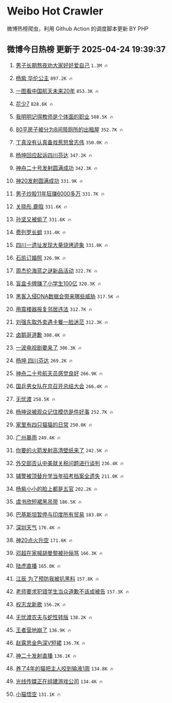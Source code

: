 # Weibo Hot Crawler 



微博热榜爬虫，利用 Github Action 的调度脚本更新 BY PHP 


## 微博今日热榜 更新于 2025-04-24 19:39:37 
1. [男子长期熬夜劝大家好好爱自己](https://s.weibo.com/weibo?q=%23%E7%94%B7%E5%AD%90%E9%95%BF%E6%9C%9F%E7%86%AC%E5%A4%9C%E5%8A%9D%E5%A4%A7%E5%AE%B6%E5%A5%BD%E5%A5%BD%E7%88%B1%E8%87%AA%E5%B7%B1%23&t=31&band_rank=1&Refer=top) `1.3M 🔥` 

1. [杨紫 华伦公主](https://s.weibo.com/weibo?q=%E6%9D%A8%E7%B4%AB%20%E5%8D%8E%E4%BC%A6%E5%85%AC%E4%B8%BB&t=31&band_rank=2&Refer=top) `897.2K 🔥` 

1. [一图看中国航天未来20年](https://s.weibo.com/weibo?q=%23%E4%B8%80%E5%9B%BE%E7%9C%8B%E4%B8%AD%E5%9B%BD%E8%88%AA%E5%A4%A9%E6%9C%AA%E6%9D%A520%E5%B9%B4%23&t=31&band_rank=3&Refer=top) `853.3K 🔥` 

1. [花少7](https://s.weibo.com/weibo?q=%E8%8A%B1%E5%B0%917&t=31&band_rank=4&Refer=top) `828.6K 🔥` 

1. [我明明记得教师是个体面的职业](https://s.weibo.com/weibo?q=%E6%88%91%E6%98%8E%E6%98%8E%E8%AE%B0%E5%BE%97%E6%95%99%E5%B8%88%E6%98%AF%E4%B8%AA%E4%BD%93%E9%9D%A2%E7%9A%84%E8%81%8C%E4%B8%9A&t=31&band_rank=5&Refer=top) `588.5K 🔥` 

1. [80平房子被分为8间带厕所的出租屋](https://s.weibo.com/weibo?q=%2380%E5%B9%B3%E6%88%BF%E5%AD%90%E8%A2%AB%E5%88%86%E4%B8%BA8%E9%97%B4%E5%B8%A6%E5%8E%95%E6%89%80%E7%9A%84%E5%87%BA%E7%A7%9F%E5%B1%8B%23&t=31&band_rank=6&Refer=top) `352.7K 🔥` 

1. [丁真没有认真备戏惹怒曾志伟](https://s.weibo.com/weibo?q=%E4%B8%81%E7%9C%9F%E6%B2%A1%E6%9C%89%E8%AE%A4%E7%9C%9F%E5%A4%87%E6%88%8F%E6%83%B9%E6%80%92%E6%9B%BE%E5%BF%97%E4%BC%9F&t=31&band_rank=7&Refer=top) `350.0K 🔥` 

1. [杨坤回应起诉四川芬达](https://s.weibo.com/weibo?q=%23%E6%9D%A8%E5%9D%A4%E5%9B%9E%E5%BA%94%E8%B5%B7%E8%AF%89%E5%9B%9B%E5%B7%9D%E8%8A%AC%E8%BE%BE%23&t=31&band_rank=8&Refer=top) `347.2K 🔥` 

1. [神舟二十号发射圆满成功](https://s.weibo.com/weibo?q=%23%E7%A5%9E%E8%88%9F%E4%BA%8C%E5%8D%81%E5%8F%B7%E5%8F%91%E5%B0%84%E5%9C%86%E6%BB%A1%E6%88%90%E5%8A%9F%23&t=31&band_rank=9&Refer=top) `342.3K 🔥` 

1. [神20发射圆满成功](https://s.weibo.com/weibo?q=%23%E7%A5%9E20%E5%8F%91%E5%B0%84%E5%9C%86%E6%BB%A1%E6%88%90%E5%8A%9F%23&t=31&band_rank=10&Refer=top) `331.9K 🔥` 

1. [男子炒股11年狂赚6000多万](https://s.weibo.com/weibo?q=%23%E7%94%B7%E5%AD%90%E7%82%92%E8%82%A111%E5%B9%B4%E7%8B%82%E8%B5%9A6000%E5%A4%9A%E4%B8%87%23&t=31&band_rank=11&Refer=top) `331.7K 🔥` 

1. [关晓彤 鹿晗](https://s.weibo.com/weibo?q=%E5%85%B3%E6%99%93%E5%BD%A4%20%E9%B9%BF%E6%99%97&t=31&band_rank=12&Refer=top) `331.6K 🔥` 

1. [孙坚又被偷了](https://s.weibo.com/weibo?q=%23%E5%AD%99%E5%9D%9A%E5%8F%88%E8%A2%AB%E5%81%B7%E4%BA%86%23&t=31&band_rank=13&Refer=top) `331.6K 🔥` 

1. [费列罗长蛆](https://s.weibo.com/weibo?q=%E8%B4%B9%E5%88%97%E7%BD%97%E9%95%BF%E8%9B%86&t=31&band_rank=14&Refer=top) `331.4K 🔥` 

1. [四川一遗址发现大量烧烤迹象](https://s.weibo.com/weibo?q=%23%E5%9B%9B%E5%B7%9D%E4%B8%80%E9%81%97%E5%9D%80%E5%8F%91%E7%8E%B0%E5%A4%A7%E9%87%8F%E7%83%A7%E7%83%A4%E8%BF%B9%E8%B1%A1%23&t=31&band_rank=15&Refer=top) `331.0K 🔥` 

1. [石凯订婚照](https://s.weibo.com/weibo?q=%23%E7%9F%B3%E5%87%AF%E8%AE%A2%E5%A9%9A%E7%85%A7%23&t=31&band_rank=16&Refer=top) `326.9K 🔥` 

1. [周杰伦海蓝之谜新品活动](https://s.weibo.com/weibo?q=%23%E5%91%A8%E6%9D%B0%E4%BC%A6%E6%B5%B7%E8%93%9D%E4%B9%8B%E8%B0%9C%E6%96%B0%E5%93%81%E6%B4%BB%E5%8A%A8%23&t=31&band_rank=17&Refer=top) `322.7K 🔥` 

1. [盲盒卡牌赚了小学生100亿](https://s.weibo.com/weibo?q=%23%E7%9B%B2%E7%9B%92%E5%8D%A1%E7%89%8C%E8%B5%9A%E4%BA%86%E5%B0%8F%E5%AD%A6%E7%94%9F100%E4%BA%BF%23&t=31&band_rank=18&Refer=top) `320.3K 🔥` 

1. [黑客入侵DNA数据会带来哪些威胁](https://s.weibo.com/weibo?q=%E9%BB%91%E5%AE%A2%E5%85%A5%E4%BE%B5DNA%E6%95%B0%E6%8D%AE%E4%BC%9A%E5%B8%A6%E6%9D%A5%E5%93%AA%E4%BA%9B%E5%A8%81%E8%83%81&t=31&band_rank=19&Refer=top) `317.5K 🔥` 

1. [用震楼器报复邻居违法](https://s.weibo.com/weibo?q=%23%E7%94%A8%E9%9C%87%E6%A5%BC%E5%99%A8%E6%8A%A5%E5%A4%8D%E9%82%BB%E5%B1%85%E8%BF%9D%E6%B3%95%23&t=31&band_rank=20&Refer=top) `312.7K 🔥` 

1. [刘强东取外卖遇卡餐一脸迷茫](https://s.weibo.com/weibo?q=%23%E5%88%98%E5%BC%BA%E4%B8%9C%E5%8F%96%E5%A4%96%E5%8D%96%E9%81%87%E5%8D%A1%E9%A4%90%E4%B8%80%E8%84%B8%E8%BF%B7%E8%8C%AB%23&t=31&band_rank=21&Refer=top) `312.3K 🔥` 

1. [卤鹅哥道歉](https://s.weibo.com/weibo?q=%23%E5%8D%A4%E9%B9%85%E5%93%A5%E9%81%93%E6%AD%89%23&t=31&band_rank=22&Refer=top) `308.4K 🔥` 

1. [一波电视剧要来了](https://s.weibo.com/weibo?q=%23%E4%B8%80%E6%B3%A2%E7%94%B5%E8%A7%86%E5%89%A7%E8%A6%81%E6%9D%A5%E4%BA%86%23&t=31&band_rank=23&Refer=top) `306.3K 🔥` 

1. [杨坤 四川芬达](https://s.weibo.com/weibo?q=%E6%9D%A8%E5%9D%A4%20%E5%9B%9B%E5%B7%9D%E8%8A%AC%E8%BE%BE&t=31&band_rank=24&Refer=top) `269.2K 🔥` 

1. [神舟二十号航天员感觉良好](https://s.weibo.com/weibo?q=%23%E7%A5%9E%E8%88%9F%E4%BA%8C%E5%8D%81%E5%8F%B7%E8%88%AA%E5%A4%A9%E5%91%98%E6%84%9F%E8%A7%89%E8%89%AF%E5%A5%BD%23&t=31&band_rank=25&Refer=top) `266.9K 🔥` 

1. [国乒男女队在京召开总结大会](https://s.weibo.com/weibo?q=%23%E5%9B%BD%E4%B9%92%E7%94%B7%E5%A5%B3%E9%98%9F%E5%9C%A8%E4%BA%AC%E5%8F%AC%E5%BC%80%E6%80%BB%E7%BB%93%E5%A4%A7%E4%BC%9A%23&t=31&band_rank=26&Refer=top) `266.4K 🔥` 

1. [无忧渡](https://s.weibo.com/weibo?q=%E6%97%A0%E5%BF%A7%E6%B8%A1&t=31&band_rank=27&Refer=top) `258.5K 🔥` 

1. [杨坤说被观众记住模仿是件好事](https://s.weibo.com/weibo?q=%23%E6%9D%A8%E5%9D%A4%E8%AF%B4%E8%A2%AB%E8%A7%82%E4%BC%97%E8%AE%B0%E4%BD%8F%E6%A8%A1%E4%BB%BF%E6%98%AF%E4%BB%B6%E5%A5%BD%E4%BA%8B%23&t=31&band_rank=28&Refer=top) `252.7K 🔥` 

1. [家里有四只猫猫的日常](https://s.weibo.com/weibo?q=%E5%AE%B6%E9%87%8C%E6%9C%89%E5%9B%9B%E5%8F%AA%E7%8C%AB%E7%8C%AB%E7%9A%84%E6%97%A5%E5%B8%B8&t=31&band_rank=29&Refer=top) `250.0K 🔥` 

1. [广州暴雨](https://s.weibo.com/weibo?q=%E5%B9%BF%E5%B7%9E%E6%9A%B4%E9%9B%A8&t=31&band_rank=30&Refer=top) `249.4K 🔥` 

1. [你要的火箭发射高清壁纸来了](https://s.weibo.com/weibo?q=%E4%BD%A0%E8%A6%81%E7%9A%84%E7%81%AB%E7%AE%AD%E5%8F%91%E5%B0%84%E9%AB%98%E6%B8%85%E5%A3%81%E7%BA%B8%E6%9D%A5%E4%BA%86&t=31&band_rank=31&Refer=top) `242.5K 🔥` 

1. [外交部否认中美就关税问题进行谈判](https://s.weibo.com/weibo?q=%23%E5%A4%96%E4%BA%A4%E9%83%A8%E5%90%A6%E8%AE%A4%E4%B8%AD%E7%BE%8E%E5%B0%B1%E5%85%B3%E7%A8%8E%E9%97%AE%E9%A2%98%E8%BF%9B%E8%A1%8C%E8%B0%88%E5%88%A4%23&t=31&band_rank=32&Refer=top) `236.4K 🔥` 

1. [辅警被顶替升学当年招考档案全遗失](https://s.weibo.com/weibo?q=%23%E8%BE%85%E8%AD%A6%E8%A2%AB%E9%A1%B6%E6%9B%BF%E5%8D%87%E5%AD%A6%E5%BD%93%E5%B9%B4%E6%8B%9B%E8%80%83%E6%A1%A3%E6%A1%88%E5%85%A8%E9%81%97%E5%A4%B1%23&t=31&band_rank=33&Refer=top) `211.0K 🔥` 

1. [杨紫小小的脸上都是五官](https://s.weibo.com/weibo?q=%23%E6%9D%A8%E7%B4%AB%E5%B0%8F%E5%B0%8F%E7%9A%84%E8%84%B8%E4%B8%8A%E9%83%BD%E6%98%AF%E4%BA%94%E5%AE%98%23&t=31&band_rank=34&Refer=top) `202.2K 🔥` 

1. [虞书欣短裙黑吊带](https://s.weibo.com/weibo?q=%23%E8%99%9E%E4%B9%A6%E6%AC%A3%E7%9F%AD%E8%A3%99%E9%BB%91%E5%90%8A%E5%B8%A6%23&t=31&band_rank=35&Refer=top) `186.5K 🔥` 

1. [巴基斯坦暂停与印度所有贸易](https://s.weibo.com/weibo?q=%23%E5%B7%B4%E5%9F%BA%E6%96%AF%E5%9D%A6%E6%9A%82%E5%81%9C%E4%B8%8E%E5%8D%B0%E5%BA%A6%E6%89%80%E6%9C%89%E8%B4%B8%E6%98%93%23&t=31&band_rank=36&Refer=top) `183.8K 🔥` 

1. [深圳天气](https://s.weibo.com/weibo?q=%E6%B7%B1%E5%9C%B3%E5%A4%A9%E6%B0%94&t=31&band_rank=37&Refer=top) `176.4K 🔥` 

1. [神20点火升空](https://s.weibo.com/weibo?q=%23%E7%A5%9E20%E7%82%B9%E7%81%AB%E5%8D%87%E7%A9%BA%23&t=31&band_rank=38&Refer=top) `171.6K 🔥` 

1. [邓超在家喊胡曼黎被孙俪骂](https://s.weibo.com/weibo?q=%23%E9%82%93%E8%B6%85%E5%9C%A8%E5%AE%B6%E5%96%8A%E8%83%A1%E6%9B%BC%E9%BB%8E%E8%A2%AB%E5%AD%99%E4%BF%AA%E9%AA%82%23&t=31&band_rank=39&Refer=top) `166.3K 🔥` 

1. [陆虎直播](https://s.weibo.com/weibo?q=%E9%99%86%E8%99%8E%E7%9B%B4%E6%92%AD&t=31&band_rank=40&Refer=top) `165.0K 🔥` 

1. [江辰 为了预防我被扒黑料](https://s.weibo.com/weibo?q=%E6%B1%9F%E8%BE%B0%20%E4%B8%BA%E4%BA%86%E9%A2%84%E9%98%B2%E6%88%91%E8%A2%AB%E6%89%92%E9%BB%91%E6%96%99&t=31&band_rank=41&Refer=top) `157.8K 🔥` 

1. [老师要求犯错学生当众道歉不该成被告](https://s.weibo.com/weibo?q=%23%E8%80%81%E5%B8%88%E8%A6%81%E6%B1%82%E7%8A%AF%E9%94%99%E5%AD%A6%E7%94%9F%E5%BD%93%E4%BC%97%E9%81%93%E6%AD%89%E4%B8%8D%E8%AF%A5%E6%88%90%E8%A2%AB%E5%91%8A%23&t=31&band_rank=42&Refer=top) `157.3K 🔥` 

1. [权志龙新歌](https://s.weibo.com/weibo?q=%E6%9D%83%E5%BF%97%E9%BE%99%E6%96%B0%E6%AD%8C&t=31&band_rank=43&Refer=top) `156.2K 🔥` 

1. [无忧渡农夫与蛇性转版](https://s.weibo.com/weibo?q=%E6%97%A0%E5%BF%A7%E6%B8%A1%E5%86%9C%E5%A4%AB%E4%B8%8E%E8%9B%87%E6%80%A7%E8%BD%AC%E7%89%88&t=31&band_rank=44&Refer=top) `138.2K 🔥` 

1. [王者营地崩了](https://s.weibo.com/weibo?q=%E7%8E%8B%E8%80%85%E8%90%A5%E5%9C%B0%E5%B4%A9%E4%BA%86&t=31&band_rank=45&Refer=top) `136.9K 🔥` 

1. [赵露思金色深V短裙](https://s.weibo.com/weibo?q=%23%E8%B5%B5%E9%9C%B2%E6%80%9D%E9%87%91%E8%89%B2%E6%B7%B1V%E7%9F%AD%E8%A3%99%23&t=31&band_rank=46&Refer=top) `136.7K 🔥` 

1. [神二十发射直播](https://s.weibo.com/weibo?q=%23%E7%A5%9E%E4%BA%8C%E5%8D%81%E5%8F%91%E5%B0%84%E7%9B%B4%E6%92%AD%23&t=31&band_rank=47&Refer=top) `136.1K 🔥` 

1. [养了4年的猫把主人咬到输液1周](https://s.weibo.com/weibo?q=%23%E5%85%BB%E4%BA%864%E5%B9%B4%E7%9A%84%E7%8C%AB%E6%8A%8A%E4%B8%BB%E4%BA%BA%E5%92%AC%E5%88%B0%E8%BE%93%E6%B6%B21%E5%91%A8%23&t=31&band_rank=48&Refer=top) `134.8K 🔥` 

1. [光线传媒正在组建游戏公司](https://s.weibo.com/weibo?q=%23%E5%85%89%E7%BA%BF%E4%BC%A0%E5%AA%92%E6%AD%A3%E5%9C%A8%E7%BB%84%E5%BB%BA%E6%B8%B8%E6%88%8F%E5%85%AC%E5%8F%B8%23&t=31&band_rank=49&Refer=top) `134.4K 🔥` 

1. [小猫悟空](https://s.weibo.com/weibo?q=%E5%B0%8F%E7%8C%AB%E6%82%9F%E7%A9%BA&t=31&band_rank=50&Refer=top) `131.1K 🔥` 

